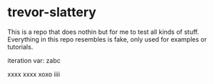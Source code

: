 # trevor-slattery

This is a repo that does nothin but for me to test all kinds of stuff.
Everything in this repo resembles is fake, only used for examples or tutorials.

iteration var: zabc

xxxx
xxxx
xoxo
iiii
